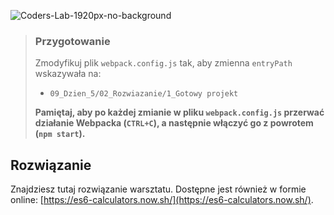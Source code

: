 ![Coders-Lab-1920px-no-background](https://user-images.githubusercontent.com/152855/73064373-5ed69780-3ea1-11ea-8a71-3d370a5e7dd8.png)


> ### Przygotowanie
> Zmodyfikuj plik `webpack.config.js` tak, aby zmienna `entryPath` wskazywała na:
> -  `09_Dzien_5/02_Rozwiazanie/1_Gotowy projekt`
>
> **Pamiętaj, aby po każdej zmianie w pliku `webpack.config.js` przerwać działanie Webpacka (`CTRL+C`), a następnie włączyć go z powrotem (`npm start`).**

## Rozwiązanie

Znajdziesz tutaj rozwiązanie warsztatu. Dostępne jest również w formie online: [https://es6-calculators.now.sh/](https://es6-calculators.now.sh/).